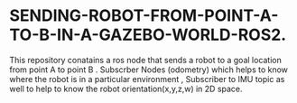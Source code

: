 # SENDING-ROBOT-FROM-POINT-A-TO-B-IN-A-GAZEBO-WORLD-ROS2.
This repository conatains a ros node that sends a robot to a goal location from point A to point B . Subscrber Nodes (odometry) which helps to know where the robot is in a particular environment , Subscriber to IMU topic as well to help to know the robot orientation(x,y,z,w) in 2D space.
